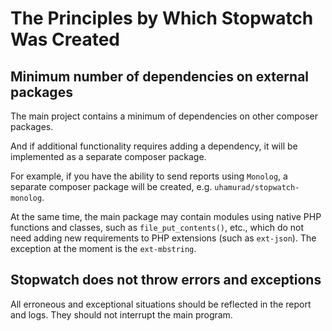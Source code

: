 
# The Principles by Which Stopwatch Was Created

## Minimum number of dependencies on external packages

The main project contains a minimum of dependencies on other composer packages.

And if additional functionality requires adding a dependency, it will be implemented as a separate composer package.

For example, if you have the ability to send reports using `Monolog`, a separate composer package will be created, e.g. `uhamurad/stopwatch-monolog`.

At the same time, the main package may contain modules using native PHP functions and classes, such as `file_put_contents()`, etc., which do not need adding new requirements to PHP extensions (such as `ext-json`). The exception at the moment is the `ext-mbstring`.


## Stopwatch does not throw errors and exceptions

All erroneous and exceptional situations should be reflected in the report and logs. They should not interrupt the main program.
